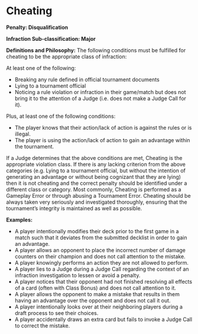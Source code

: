 # Cheating

**Penalty: Disqualification**

**Infraction Sub-classification: Major**



**Definitions and Philosophy:** The following conditions must be fulfilled for cheating to be the appropriate class of infraction:

At least one of the following:

* Breaking any rule defined in official tournament documents
* Lying to a tournament official
* Noticing a rule violation or infraction in their game/match but does not bring it to the attention of a Judge (i.e. does not make a Judge Call for it).

Plus, at least one of the following conditions:

* The player knows that their action/lack of action is against the rules or is illegal.
* The player is using the action/lack of action to gain an advantage within the tournament.

If a Judge determines that the above conditions are met, Cheating is the appropriate violation class. If there is any lacking criterion from the above categories (e.g. Lying to a tournament official, but without the intention of generating an advantage or without being cognizant that they are lying) then it is not cheating and the correct penalty should be identified under a different class or category. Most commonly, Cheating is performed as a Gameplay Error or through abusing a Tournament Error. Cheating should be always taken very seriously and investigated thoroughly, ensuring that the tournament’s integrity is maintained as well as possible.



**Examples:**&#x20;

* A player intentionally modifies their deck prior to the first game in a match such that it deviates from the submitted decklist in order to gain an advantage.
* A player allows an opponent to place the incorrect number of damage counters on their champion and does not call attention to the mistake.
* A player knowingly performs an action they are not allowed to perform.
* A player lies to a Judge during a Judge Call regarding the context of an infraction investigation to lessen or avoid a penalty.
* A player notices that their opponent had not finished resolving all effects of a card (often with Class Bonus) and does not call attention to it.
* A player allows the opponent to make a mistake that results in them having an advantage over the opponent and does not call it out.
* A player intentionally looks over at their neighboring players during a draft process to see their choices.
* A player accidentally draws an extra card but fails to invoke a Judge Call to correct the mistake.
